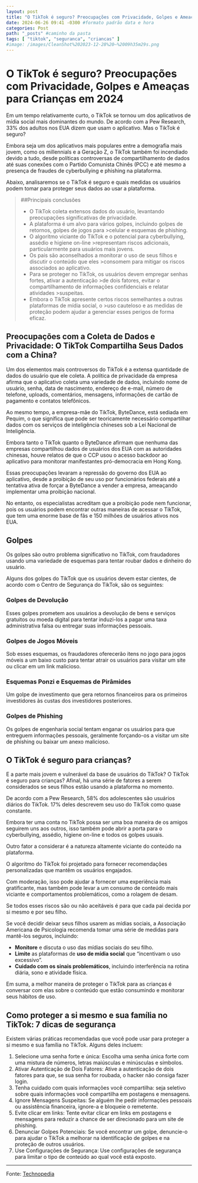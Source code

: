 ```yaml
---
layout: post
title: "O TikTok é seguro? Preocupações com Privacidade, Golpes e Ameaças para Crianças em 2024" #titulo para a barra de enderecos
date: 2024-06-26 09:41 -0300 #formato padrão data e hora
categories: Post
path: "_posts" #caminho da pasta
tags: [ "tiktok", "seguranca", "criancas" ]
#image: /images/CleanShot%202023-12-28%20—%2009h35m29s.png
---
```


# O TikTok é seguro? Preocupações com Privacidade, Golpes e Ameaças para Crianças em 2024

Em um tempo relativamente curto, o TikTok se tornou um dos aplicativos de mídia social mais dominantes do mundo. De acordo com a Pew Research, 33% dos adultos nos EUA dizem que usam o aplicativo. Mas o TikTok é seguro?

Embora seja um dos aplicativos mais populares entre a demografia mais jovem, como os millennials e a Geração Z, o TikTok também foi incendiado devido a tudo, desde políticas controversas de compartilhamento de dados até suas conexões com o Partido Comunista Chinês (PCC) e até mesmo a presença de fraudes de cyberbullying e phishing na plataforma.

Abaixo, analisaremos se o TikTok é seguro e quais medidas os usuários podem tomar para proteger seus dados ao usar a plataforma.

>##Principais conclusões
>
>- O TikTok coleta extensos dados do usuário, levantando preocupações significativas de privacidade.
>- A plataforma é um alvo para vários golpes, incluindo golpes de retornos, golpes de jogos para >celular e esquemas de phishing.
>- O algoritmo viciante do TikTok e o potencial para cyberbullying, assédio e higiene on-line >representam riscos adicionais, particularmente para usuários mais jovens.
>- Os pais são aconselhados a monitorar o uso de seus filhos e discutir o conteúdo que eles >consomem para mitigar os riscos associados ao aplicativo.
>- Para se proteger no TikTok, os usuários devem empregar senhas fortes, ativar a autenticação >de dois fatores, evitar o compartilhamento de informações confidenciais e relatar atividades >suspeitas.
>- Embora o TikTok apresente certos riscos semelhantes a outras plataformas de mídia social, o >uso cauteloso e as medidas de proteção podem ajudar a gerenciar esses perigos de forma eficaz.

## Preocupações com a Coleta de Dados e Privacidade: O TikTok Compartilha Seus Dados com a China?

Um dos elementos mais controversos do TikTok é a extensa quantidade de dados do usuário que ele coleta. A política de privacidade da empresa afirma que o aplicativo coleta uma variedade de dados, incluindo nome de usuário, senha, data de nascimento, endereço de e-mail, número de telefone, uploads, comentários, mensagens, informações de cartão de pagamento e contatos telefônicos.

Ao mesmo tempo, a empresa-mãe do TikTok, ByteDance, está sediada em Pequim, o que significa que pode ser teoricamente necessário compartilhar dados com os serviços de inteligência chineses sob a Lei Nacional de Inteligência.

Embora tanto o TikTok quanto o ByteDance afirmam que nenhuma das empresas compartilhou dados de usuários dos EUA com as autoridades chinesas, houve relatos de que o CCP usou o acesso backdoor ao aplicativo para monitorar manifestantes pró-democracia em Hong Kong.

Essas preocupações levaram a repressão do governo dos EUA ao aplicativo, desde a proibição de seu uso por funcionários federais até a tentativa ativa de forçar a ByteDance a vender a empresa, ameaçando implementar uma proibição nacional.

No entanto, os especialistas acreditam que a proibição pode nem funcionar, pois os usuários podem encontrar outras maneiras de acessar o TikTok, que tem uma enorme base de fãs e 150 milhões de usuários ativos nos EUA.

## Golpes

Os golpes são outro problema significativo no TikTok, com fraudadores usando uma variedade de esquemas para tentar roubar dados e dinheiro do usuário.

Alguns dos golpes do TikTok que os usuários devem estar cientes, de acordo com o Centro de Segurança do TikTok, são os seguintes:

### Golpes de Devolução

Esses golpes prometem aos usuários a devolução de bens e serviços gratuitos ou moeda digital para tentar induzi-los a pagar uma taxa administrativa falsa ou entregar suas informações pessoais.

### Golpes de Jogos Móveis

Sob esses esquemas, os fraudadores oferecerão itens no jogo para jogos móveis a um baixo custo para tentar atrair os usuários para visitar um site ou clicar em um link malicioso.

### Esquemas Ponzi e Esquemas de Pirâmides

Um golpe de investimento que gera retornos financeiros para os primeiros investidores às custas dos investidores posteriores.

### Golpes de Phishing

Os golpes de engenharia social tentam enganar os usuários para que entreguem informações pessoais, geralmente forçando-os a visitar um site de phishing ou baixar um anexo malicioso.

## O TikTok é seguro para crianças?

E a parte mais jovem e vulnerável da base de usuários do TikTok? O TikTok é seguro para crianças? Afinal, há uma série de fatores a serem considerados se seus filhos estão usando a plataforma no momento.

De acordo com a Pew Research, 58% dos adolescentes são usuários diários do TikTok. 17% deles descrevem seu uso do TikTok como quase constante.

Embora ter uma conta no TikTok possa ser uma boa maneira de os amigos seguirem uns aos outros, isso também pode abrir a porta para o cyberbullying, assédio, higiene on-line e todos os golpes usuais.

Outro fator a considerar é a natureza altamente viciante do conteúdo na plataforma.

O algoritmo do TikTok foi projetado para fornecer recomendações personalizadas que mantêm os usuários engajados.

Com moderação, isso pode ajudar a fornecer uma experiência mais gratificante, mas também pode levar a um consumo de conteúdo mais viciante e comportamentos problemáticos, como a rolagem de desam.

Se todos esses riscos são ou não aceitáveis é para que cada pai decida por si mesmo e por seu filho.

Se você decidir deixar seus filhos usarem as mídias sociais, a Associação Americana de Psicologia recomenda tomar uma série de medidas para mantê-los seguros, incluindo:

- **Monitore** e discuta o uso das mídias sociais do seu filho.
- **Limite** as plataformas de **uso de mídia social** que “incentivam o uso excessivo”.
- **Cuidado com os sinais problemáticos**, incluindo interferência na rotina diária, sono e atividade física.

Em suma, a melhor maneira de proteger o TikTok para as crianças é conversar com elas sobre o conteúdo que estão consumindo e monitorar seus hábitos de uso.

## Como proteger a si mesmo e sua família no TikTok: 7 dicas de segurança

Existem várias práticas recomendadas que você pode usar para proteger a si mesmo e sua família no TikTok. Alguns deles incluem:

1. Selecione uma senha forte e única: Escolha uma senha única forte com uma mistura de números, letras maiúsculas e minúsculas e símbolos.
2. Ativar Autenticação de Dois Fatores: Ative a autenticação de dois fatores para que, se sua senha for roubada, o hacker não consiga fazer login.
3. Tenha cuidado com quais informações você compartilha: seja seletivo sobre quais informações você compartilha em postagens e mensagens.
4. Ignore Mensagens Suspeitas: Se alguém lhe pedir informações pessoais ou assistência financeira, ignore-a e bloqueie o remetente.
5. Evite clicar em links: Tente evitar clicar em links em postagens e mensagens para reduzir a chance de ser direcionado para um site de phishing.
6. Denunciar Golpes Potenciais: Se você encontrar um golpe, denuncie-o para ajudar o TikTok a melhorar na identificação de golpes e na proteção de outros usuários.
7. Use Configurações de Segurança: Use configurações de segurança para limitar o tipo de conteúdo ao qual você está exposto.

---
Fonte: [Technopedia](https://www.techopedia.com/is-tiktok-safe)